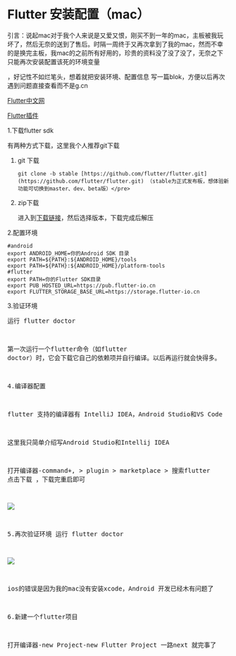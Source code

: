     
# Flutter 安装配置（mac）

引言：说起mac对于我个人来说是又爱又恨，刚买不到一年的mac，主板被我玩坏了，然后无奈的送到了售后。时隔一周终于又再次拿到了我的mac，然而不幸的是换完主板，我mac的之前所有好用的，珍贵的资料没了没了没了，无奈之下只能再次安装配置该死的环境变量

，好记性不如烂笔头，想着就把安装环境、配置信息 写一篇blok，方便以后再次遇到问题直接查看而不是g.cn

[Flutter中文网](https://flutterchina.club/)

[Flutter插件](https://pub.dev/packages)

1.下载flutter sdk

有两种方式下载，这里我个人推荐git下载

1. git 下载
 
       git clone -b stable [https://github.com/flutter/flutter.git](https://github.com/flutter/flutter.git) （stable为正式发布板，想体验新功能可切换到master、dev、beta版）</pre>
3. zip下载

      进入到[下载链接](https://flutter.dev/docs/development/tools/sdk/releases#macos)，然后选择版本，下载完成后解压  

2.配置环境
```
#android
export ANDROID_HOME=你的Android SDK 目录
export PATH=${PATH}:${ANDROID_HOME}/tools
export PATH=${PATH}:${ANDROID_HOME}/platform-tools
#flutter
export PATH=你的Flutter SDK目录
export PUB_HOSTED_URL=https://pub.flutter-io.cn
export FLUTTER_STORAGE_BASE_URL=https://storage.flutter-io.cn
```

3.验证环境
    <pre>运行 flutter doctor 

第一次运行一个flutter命令（如flutter doctor）时，它会下载它自己的依赖项并自行编译。以后再运行就会快得多。

4.编译器配置

flutter  支持的编译器有 IntelliJ IDEA，Android Studio和VS Code 

这里我只简单介绍写Android Studio和Intellij IDEA 

打开编译器-command+, &gt; plugin &gt; marketplace &gt; 搜索flutter 点击下载 ，下载完重启即可

![](https://file.zsxq.com/3fa/41/fa41f9f478b22e2b4891e04781d820d8079eb54ea08d9cc479bb6c73047c39f1)

5.再次验证环境 运行 flutter doctor 

![](https://file.zsxq.com/3ed/43/ed4374f05325369aa804923ee80e2f102814e165430c3a734a1ed948fdf4e61e)

ios的错误是因为我的mac没有安装xcode，Android 开发已经木有问题了

6.新建一个flutter项目

打开编译器-new Project-new Flutter Project 一路next 就完事了 